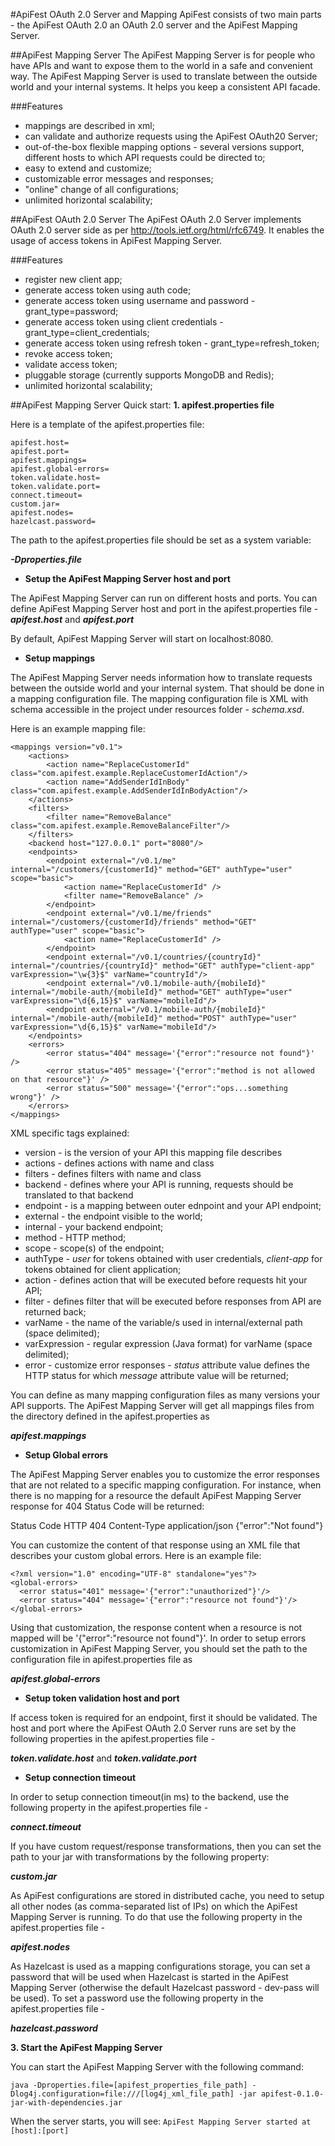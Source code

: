 #ApiFest OAuth 2.0 Server and Mapping
ApiFest consists of two main parts - the ApiFest OAuth 2.0 an OAuth 2.0 server and the ApiFest Mapping Server.

##ApiFest Mapping Server
The ApiFest Mapping Server is for people who have APIs and want to expose them to the world in a safe and convenient way.
The ApiFest Mapping Server is used to translate between the outside world and your internal systems. It helps you keep a consistent API facade.

###Features
- mappings are described in xml;
- can validate and authorize requests using the ApiFest OAuth20 Server;
- out-of-the-box flexible mapping options - several versions support, different hosts to which API requests could be directed to;
- easy to extend and customize;
- customizable error messages and responses;
- "online" change of all configurations;
- unlimited horizontal scalability;


##ApiFest OAuth 2.0 Server
The ApiFest OAuth 2.0 Server implements OAuth 2.0 server side as per http://tools.ietf.org/html/rfc6749.
It enables the usage of access tokens in ApiFest Mapping Server.

###Features
- register new client app;
- generate access token using auth code;
- generate access token using username and password - grant_type=password;
- generate access token using client credentials - grant_type=client_credentials;
- generate access token using refresh token - grant_type=refresh_token;
- revoke access token;
- validate access token;
- pluggable storage (currently supports MongoDB and Redis);
- unlimited horizontal scalability;


##ApiFest Mapping Server Quick start:
**1. apifest.properties file**

Here is a template of the apifest.properties file:
```
apifest.host=
apifest.port=
apifest.mappings=
apifest.global-errors=
token.validate.host=
token.validate.port=
connect.timeout=
custom.jar=
apifest.nodes=
hazelcast.password=
```

The path to the apifest.properties file should be set as a system variable:

***-Dproperties.file***

* **Setup the ApiFest Mapping Server host and port**

The ApiFest Mapping Server can run on different hosts and ports.
You can define ApiFest Mapping Server host and port in the apifest.properties file -
***apifest.host*** and ***apifest.port***

By default, ApiFest Mapping Server will start on localhost:8080.

* **Setup mappings**

The ApiFest Mapping Server needs information how to translate requests between the outside world and your internal system.
That should be done in a mapping configuration file. 
The mapping configuration file is XML with schema accessible in the project under resources folder - *schema.xsd*.

Here is an example mapping file:
```
<mappings version="v0.1">
    <actions>
        <action name="ReplaceCustomerId" class="com.apifest.example.ReplaceCustomerIdAction"/>
        <action name="AddSenderIdInBody" class="com.apifest.example.AddSenderIdInBodyAction"/>
    </actions>
    <filters>
        <filter name="RemoveBalance" class="com.apifest.example.RemoveBalanceFilter"/>
    </filters>
    <backend host="127.0.0.1" port="8080"/>
    <endpoints>
        <endpoint external="/v0.1/me" internal="/customers/{customerId}" method="GET" authType="user" scope="basic">
            <action name="ReplaceCustomerId" />
            <filter name="RemoveBalance" />
        </endpoint>
        <endpoint external="/v0.1/me/friends" internal="/customers/{customerId}/friends" method="GET" authType="user" scope="basic">
            <action name="ReplaceCustomerId" />
        </endpoint>
        <endpoint external="/v0.1/countries/{countryId}" internal="/countries/{countryId}" method="GET" authType="client-app" varExpression="\w{3}$" varName="countryId"/>
        <endpoint external="/v0.1/mobile-auth/{mobileId}" internal="/mobile-auth/{mobileId}" method="GET" authType="user" varExpression="\d{6,15}$" varName="mobileId"/>
        <endpoint external="/v0.1/mobile-auth/{mobileId}" internal="/mobile-auth/{mobileId}" method="POST" authType="user" varExpression="\d{6,15}$" varName="mobileId"/>
    </endpoints>
    <errors>
        <error status="404" message='{"error":"resource not found"}' />
        <error status="405" message='{"error":"method is not allowed on that resource"}' />
        <error status="500" message='{"error":"ops...something wrong"}' />
    </errors>
</mappings>
```

XML specific tags explained:

- version - is the version of your API this mapping file describes
- actions - defines actions with name and class
- filters - defines filters with name and class
- backend - defines where your API is running, requests should be translated to that backend 
- endpoint - is a mapping between outer ednpoint and your API endpoint;
- external - the endpoint visible to the world;
- internal - your backend endpoint;
- method - HTTP method;
- scope - scope(s) of the endpoint;
- authType - *user* for tokens obtained with user credentials, *client-app* for tokens obtained for client application;
- action - defines action that will be executed before requests hit your API;
- filter - defines filter that will be executed before responses from API are returned back;
- varName - the name of the variable/s used in internal/external path (space delimited);
- varExpression - regular expression (Java format) for varName (space delimited);
- error - customize error responses - *status* attribute value defines the HTTP status for which *message* attribute value will be returned;

You can define as many mapping configuration files as many versions your API supports.
The ApiFest Mapping Server will get all mappings files from the directory defined in the apifest.properties as 

***apifest.mappings***

* **Setup Global errors**

The ApiFest Mapping Server enables you to customize the error responses that are not related to a specific mapping configuration. 
For instance, when there is no mapping for a resource the default ApiFest Mapping Server response for 404 Status Code will be returned:

Status Code HTTP 404
Content-Type application/json
{"error":"Not found"}

You can customize the content of that response using an XML file that describes your custom global errors.
Here is an example file:
```
<?xml version="1.0" encoding="UTF-8" standalone="yes"?>
<global-errors>
  <error status="401" message='{"error":"unauthorized"}'/>
  <error status="404" message='{"error":"resource not found"}'/>
</global-errors>
```
Using that customization, the response content when a resource is not mapped will be '{"error":"resource not found"}'.
In order to setup errors customization in ApiFest Mapping Server, you should set the path to the configuration file in apifest.properties file as

***apifest.global-errors***

* **Setup token validation host and port**

If access token is required for an endpoint, first it should be validated. The host and port where the ApiFest OAuth 2.0 Server runs are set by the following properties in the apifest.properties file -

***token.validate.host*** and ***token.validate.port*** 

* **Setup connection timeout**

In order to setup connection timeout(in ms) to the backend, use the following property in the apifest.properties file -

***connect.timeout***

If you have custom request/response transformations, then you can set the path to your jar with transformations by the 
following property:
   
***custom.jar***

As ApiFest configurations are stored in distributed cache, you need to setup all other nodes (as comma-separated list of 
IPs) on which the ApiFest Mapping Server is running. To do that use the following property in the apifest.properties file -

***apifest.nodes***

As Hazelcast is used as a mapping configurations storage, you can set a password that will be used when Hazelcast is started in the ApiFest Mapping Server
 (otherwise the default Hazelcast password - dev-pass will be used). To set a password use the following property in the apifest.properties file -

***hazelcast.password***

**3. Start the ApiFest Mapping Server**

You can start the ApiFest Mapping Server with the following command:

```java -Dproperties.file=[apifest_properties_file_path] -Dlog4j.configuration=file:///[log4j_xml_file_path] -jar apifest-0.1.0-jar-with-dependencies.jar```

When the server starts, you will see:
```ApiFest Mapping Server started at [host]:[port]```